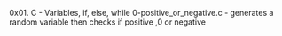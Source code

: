 0x01. C - Variables, if, else, while
0-positive_or_negative.c - generates a random variable then checks if positive ,0 or negative
